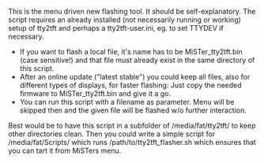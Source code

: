 This is the menu driven new flashing tool. It should be self-explanatory.
The script requires an already installed (not necessarily running or working) 
setup of tty2tft and perhaps a tty2tft-user.ini, eg. to set TTYDEV if necessary.

- If you want to flash a local file, it's name has to be MiSTer_tty2tft.bin 
(case sensitive!) and that file must already exist in the same directory of this script.
- After an online update ("latest stable") you could keep all files, also for different 
types of displays, for faster flashing: Just copy the needed firmware to 
MiSTer_tty2tft.bin and give it a go.
- You can run this script with a filename as parameter. Menu will be skipped then and
the given file will be flashed w/o further interaction.

Best would be to have this script in a subfolder of /media/fat/tty2tft/ to keep other 
directories clean. Then you could write a simple script for /media/fat/Scripts/ which 
runs /path/to/tty2tft_flasher.sh which ensures that you can tart it from MiSTers menu.
